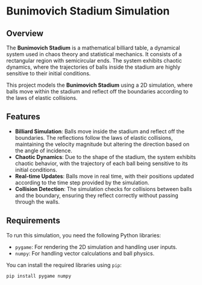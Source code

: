 # Bunimovich Stadium Simulation

## Overview

The **Bunimovich Stadium** is a mathematical billiard table, a dynamical system used in chaos theory and statistical mechanics. It consists of a rectangular region with semicircular ends. The system exhibits chaotic dynamics, where the trajectories of balls inside the stadium are highly sensitive to their initial conditions.

This project models the **Bunimovich Stadium** using a 2D simulation, where balls move within the stadium and reflect off the boundaries according to the laws of elastic collisions.

## Features

- **Billiard Simulation**: Balls move inside the stadium and reflect off the boundaries. The reflections follow the laws of elastic collisions, maintaining the velocity magnitude but altering the direction based on the angle of incidence.
- **Chaotic Dynamics**: Due to the shape of the stadium, the system exhibits chaotic behavior, with the trajectory of each ball being sensitive to its initial conditions.
- **Real-time Updates**: Balls move in real time, with their positions updated according to the time step provided by the simulation.
- **Collision Detection**: The simulation checks for collisions between balls and the boundary, ensuring they reflect correctly without passing through the walls.

## Requirements

To run this simulation, you need the following Python libraries:

- `pygame`: For rendering the 2D simulation and handling user inputs.
- `numpy`: For handling vector calculations and ball physics.

You can install the required libraries using `pip`:

```bash
pip install pygame numpy
